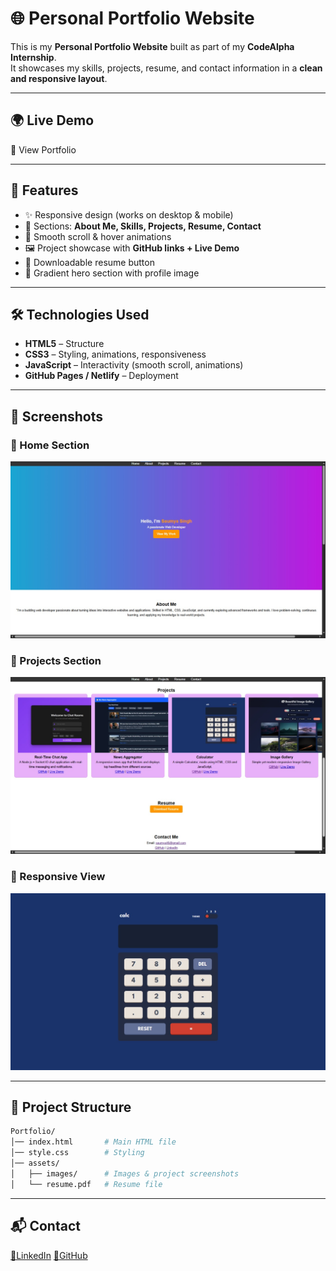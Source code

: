 # 🌐 Personal Portfolio Website  

This is my **Personal Portfolio Website** built as part of my **CodeAlpha Internship**.  
It showcases my skills, projects, resume, and contact information in a **clean and responsive layout**.  

---

## 🌍 Live Demo

🔗 View Portfolio

---
## 🚀 Features  

- ✨ Responsive design (works on desktop & mobile)  
- 📌 Sections: **About Me, Skills, Projects, Resume, Contact**  
- 🎨 Smooth scroll & hover animations  
- 🖼️ Project showcase with **GitHub links + Live Demo**  
- 📄 Downloadable resume button  
- 🌈 Gradient hero section with profile image  

---

## 🛠️ Technologies Used  

- **HTML5** – Structure  
- **CSS3** – Styling, animations, responsiveness  
- **JavaScript** – Interactivity (smooth scroll, animations)  
- **GitHub Pages / Netlify** – Deployment  

---

## 📸 Screenshots  

### 🔹 Home Section  
![Home](assets/images/homesection.jpg)  

### 🔹 Projects Section  
![Projects](assets/images/projectsection.jpg)  

### 🔹 Responsive View  
![Mobile](assets/images/project3.jpg)  

---

## 📂 Project Structure  

```bash
Portfolio/
│── index.html       # Main HTML file
│── style.css        # Styling
│── assets/
│   ├── images/      # Images & project screenshots
│   └── resume.pdf   # Resume file
```
---

## 📬 Contact

[🔗LinkedIn](https://www.linkedin.com/in/saumya-singh-0256b5378/)
[🔗GitHub](https://github.com/saumya-singh-1)    
